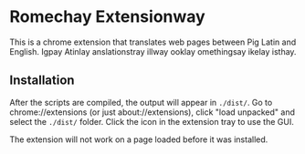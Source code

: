 # Romechay Extensionway

This is a chrome extension that translates web pages between Pig Latin and English. Igpay Atinlay anslationstray illway ooklay omethingsay ikelay isthay.

## Installation

After the scripts are compiled, the output will appear in `./dist/`. Go to chrome://extensions (or just about://extensions), click "load unpacked" and select the `./dist/` folder. Click the icon in the extension tray to use the GUI.

The extension will not work on a page loaded before it was installed.